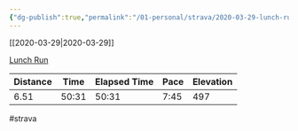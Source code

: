 ```yaml
---
{"dg-publish":true,"permalink":"/01-personal/strava/2020-03-29-lunch-run/"}
---
```



[[2020-03-29\|2020-03-29]]

[Lunch Run](https://www.strava.com/activities/3236574046)

| Distance | Time  | Elapsed Time | Pace | Elevation |
| -------- | ----- | ------------ | ---- | --------- |
| 6.51     | 50:31 | 50:31        | 7:45 | 497       |




#strava
